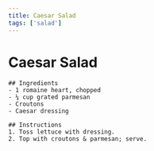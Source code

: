```yaml
---
title: Caesar Salad
tags: ['salad']
---
```


# Caesar Salad


    ## Ingredients
    - 1 romaine heart, chopped  
    - ¼ cup grated parmesan  
    - Croutons  
    - Caesar dressing  

    ## Instructions
    1. Toss lettuce with dressing.  
    2. Top with croutons & parmesan; serve.

